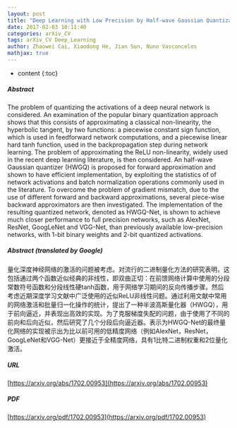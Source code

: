 ```yaml
---
layout: post
title: "Deep Learning with Low Precision by Half-wave Gaussian Quantization"
date: 2017-02-03 10:11:40
categories: arXiv_CV
tags: arXiv_CV Deep_Learning
author: Zhaowei Cai, Xiaodong He, Jian Sun, Nuno Vasconcelos
mathjax: true
---
```


* content
{:toc}

##### Abstract
The problem of quantizing the activations of a deep neural network is considered. An examination of the popular binary quantization approach shows that this consists of approximating a classical non-linearity, the hyperbolic tangent, by two functions: a piecewise constant sign function, which is used in feedforward network computations, and a piecewise linear hard tanh function, used in the backpropagation step during network learning. The problem of approximating the ReLU non-linearity, widely used in the recent deep learning literature, is then considered. An half-wave Gaussian quantizer (HWGQ) is proposed for forward approximation and shown to have efficient implementation, by exploiting the statistics of of network activations and batch normalization operations commonly used in the literature. To overcome the problem of gradient mismatch, due to the use of different forward and backward approximations, several piece-wise backward approximators are then investigated. The implementation of the resulting quantized network, denoted as HWGQ-Net, is shown to achieve much closer performance to full precision networks, such as AlexNet, ResNet, GoogLeNet and VGG-Net, than previously available low-precision networks, with 1-bit binary weights and 2-bit quantized activations.

##### Abstract (translated by Google)
量化深度神经网络的激活的问题被考虑。对流行的二进制量化方法的研究表明，这包括通过两个函数近似经典的非线性，即双曲正切：在前馈网络计算中使用的分段常数符号函数和分段线性硬tanh函数，用于网络学习期间的反向传播步骤。然后考虑近期深度学习文献中广泛使用的近似ReLU非线性问题。通过利用文献中常用的网络激活和批量归一化操作的统计，提出了一种半波高斯量化器（HWGQ），用于前向逼近，并表现出高效的实现。为了克服梯度失配的问题，由于使用了不同的前向和后向近似，然后研究了几个分段后向逼近器。表示为HWGQ-Net的最终量化网络的实现被示出为比以前可用的低精度网络（例如AlexNet，ResNet，GoogLeNet和VGG-Net）更接近于全精度网络，具有1比特二进制权重和2位量化激活。

##### URL
[https://arxiv.org/abs/1702.00953](https://arxiv.org/abs/1702.00953)

##### PDF
[https://arxiv.org/pdf/1702.00953](https://arxiv.org/pdf/1702.00953)

